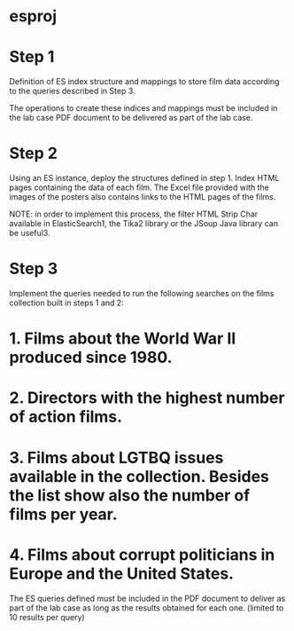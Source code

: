 # esproj

# Step 1
Definition	of	ES	index	structure	and	mappings	 to	store	 film	data	according	 to	 the queries	described	in Step	3.

The	operations	to	create	 these	indices	and	mappings	must	be	included	in	 the	lab	case	PDF	document	to	be	delivered	as	part	of	the	lab	case.


# Step 2
Using	an	ES	instance,	deploy	 the	 structures	defined	in	 step	1.	 Index	HTML	pages	containing	 the	 data	 of	 each	 film.	 The	 Excel	 file	 provided	 with	 the	 images	 of	 the	posters	also	contains	links	to	the	HTML	pages	of	the	films.

NOTE:	in	order	to	implement	this	process,	the	 filter	HTML	Strip	Char	available	in ElasticSearch1,	the Tika2 library	or the	JSoup	Java	library	can	be	useful3.


# Step 3
Implement	the	queries	needed	to	run	the	following	searches	on	the	films	collection	built	in	steps	1	and	2:

# 1.	Films	about	the	World	War	II	produced	since	1980.
# 2.	Directors	with	the	highest	number	of	action	films.
# 3.	Films	about	LGTBQ	issues	available	in	the	collection.	Besides	the	list	show	also	the	number	of	films	per	year.
# 4.	Films	about	corrupt	politicians	in	Europe	and	the	United	States.

The	ES	queries	defined	must	be	included	in	the	PDF	document	to	deliver	as	part	of the	lab	case	as	long	as	the	results	obtained	for	each	one.	(limited	to	10	results	per	query)
